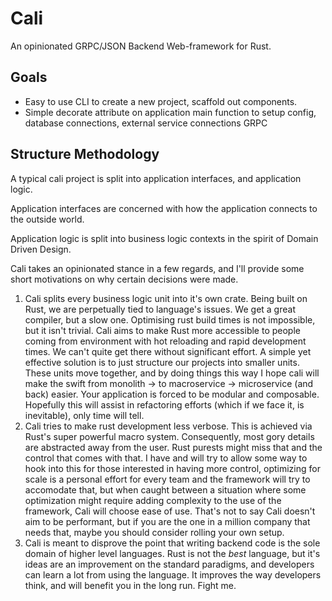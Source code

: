 # Cali #

An opinionated GRPC/JSON Backend Web-framework for Rust.

## Goals ##
+ Easy to use CLI to create a new project, scaffold out components.
+ Simple decorate attribute on application main function to setup config, database connections, external service connections GRPC


## Structure Methodology ##

A typical cali project is split into application interfaces, and application logic. 

Application interfaces are concerned with how the application connects to the outside world.

Application logic is split into business logic contexts in the spirit of Domain Driven Design.


Cali takes an opinionated stance in a few regards, and I'll provide some short motivations on why certain decisions were made.

1. Cali splits every business logic unit into it's own crate. Being built on Rust, we are perpetually tied to language's issues. We get a great compiler, but a slow one. Optimising rust build times is not impossible, but it isn't trivial. Cali aims to make Rust more accessible to people coming from environment with hot reloading and rapid development times. We can't quite get there without significant effort. A simple yet effective solution is to just structure our projects into smaller units. These units move together, and by doing things this way I hope cali will make the swift from monolith -> to macroservice -> microservice (and back) easier. Your application is forced to be modular and composable. Hopefully this will assist in refactoring efforts (which if we face it, is inevitable), only time will tell.
2. Cali tries to make rust development less verbose. This is achieved via Rust's super powerful macro system. Consequently, most gory details are abstracted away from the user. Rust purests might miss that and the control that comes with that. I have and will try to allow some way to hook into this for those interested in having more control, optimizing for scale is a personal effort for every team and the framework will try to accomodate that, but when caught between a situation where some optimization might require adding complexity to the use of the framework, Cali will choose ease of use. That's not to say Cali doesn't aim to be performant, but if you are the one in a million company that needs that, maybe you should consider rolling your own setup.
3. Cali is meant to disprove the point that writing backend code is the sole domain of higher level languages. Rust is not the *best* language, but it's ideas are an improvement on the standard paradigms, and developers can learn a lot from using the language. It improves the way developers think, and will benefit you in the long run. Fight me.

